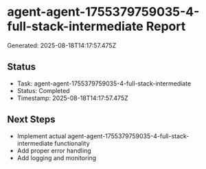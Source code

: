# agent-agent-1755379759035-4-full-stack-intermediate Report

Generated: 2025-08-18T14:17:57.475Z

## Status
- Task: agent-agent-1755379759035-4-full-stack-intermediate
- Status: Completed
- Timestamp: 2025-08-18T14:17:57.475Z

## Next Steps
- Implement actual agent-agent-1755379759035-4-full-stack-intermediate functionality
- Add proper error handling
- Add logging and monitoring
